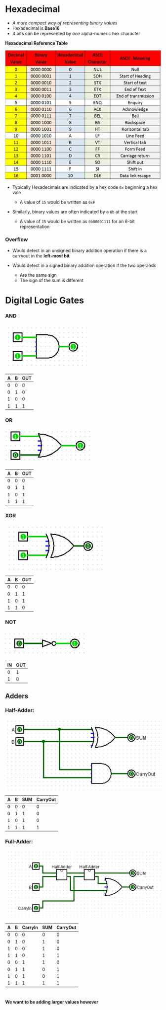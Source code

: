 # Hexadecimal

* *A more compact way of representing binary values*
* Hexadecimal is **Base16**
* 4 bits can be represented by *one* alpha-numeric hex character

**Hexadecimal Reference Table**

![Hex-Ref](img/hex_ref.jpg)

* Typically Hexadecimals are indicated by a hex code `0x` beginning a hex vale
    * A value of `15` would be written as `0xF`

* Similarly, binary values are often indicated by a `0b` at the start
    * A value of `15` would be written as `0b00001111` for an 8-bit representation

### Overflow
* Would detect in an unsigned binary addition operation if there is a carryout in the **left-most bit**

* Would detect in a signed binary addition operation if the two operands
    * Are the same sign
    * The sign of the sum is different

# Digital Logic Gates

### AND

![AND](img/AND.png)

| A | B | OUT |
|---|---|-----|
| 0 | 0 |  0  |
| 0 | 1 |  0  |
| 1 | 0 |  0  |
| 1 | 1 |  1  |


### OR

![OR](img/OR.png)

| A | B | OUT |
|---|---|-----|
| 0 | 0 |  0  |
| 0 | 1 |  1  |
| 1 | 0 |  1  |
| 1 | 1 |  1  |

### XOR

![XOR](img/XOR.png)

| A | B | OUT |
|---|---|-----|
| 0 | 0 |  0  |
| 0 | 1 |  1  |
| 1 | 0 |  1  |
| 1 | 1 |  0  |

### NOT

![NOT](img/NOT.png)

| IN | OUT |
|----|-----|
|  0 |  1  |
|  1 |  0  |


## Adders 

### Half-Adder:

![HalfAdder](img/half_adder.png)

| A | B | SUM | CarryOut |
|---|---|-----|----------|
| 0 | 0 |  0  |  0  |
| 0 | 1 |  1  |  0  |
| 1 | 0 |  1  |  0  |
| 1 | 1 |  1  |  1  |

### Full-Adder:

![FullAdder](img/full_adder.png)

| A | B | CarryIn | SUM | CarryOut |
|---|---|---------|-----|----------|
| 0 | 0 |  0      |  0  |  0  |
| 0 | 1 |  0      |  1  |  0  |
| 1 | 0 |  0      |  1  |  0  |
| 1 | 1 |  0      |  1  |  1  |
| 0 | 0 |  1      |  1  |  0 |
| 0 | 1 |  1      |  0  |  1  |
| 1 | 0 |  1      |  0  |  1  |
| 1 | 1 |  1      |  1  |  1  |


# 

**We want to be adding larger values however**

